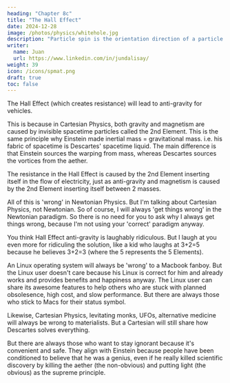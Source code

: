 ```yaml
---
heading: "Chapter 8c"
title: "The Hall Effect"
date: 2024-12-28
image: /photos/physics/whitehole.jpg
description: "Particle spin is the orientation direction of a particle."
writer:
  name: Juan
  url: https://www.linkedin.com/in/jundalisay/
weight: 39
icon: /icons/spmat.png
draft: true
toc: false
---
```



The Hall Effect (which creates resistance) will lead to anti-gravity for vehicles. 

This is because in Cartesian Physics, both gravity and magnetism are caused by invisible spacetime particles called the 2nd Element. This is the same principle why Einstein made inertial mass = gravitational mass. i.e. his fabric of spacetime is Descartes' spacetime liquid. The main difference is that Einstein sources the warping from mass, whereas Descartes sources the vortices from the aether.

The resistance in the Hall Effect is caused by the 2nd Element inserting itself in the flow of electricity, just as anti-gravity and magnetism is caused by the 2nd Element inserting itself between 2 masses. 

All of this is 'wrong' in Newtonian Physics. But I'm talking about Cartesian Physics, not Newtonian. So of course, I will always 'get things wrong' in the Newtonian paradigm. So there is no need for you to ask why I always get things wrong, because I'm not using your 'correct' paradigm anyway.

You think Hall Effect anti-gravity is laughably ridiculous. But I laugh at you even more for ridiculing the solution, like a kid who laughs at 3+2=5 because he believes 3+2=3 (where the 5 represents the 5 Elements). 

An Linux operating system will always be 'wrong' to a Macbook fanboy. But the Linux user doesn't care because his Linux is correct for him and already works and provides benefits and happiness anyway. The Linux user can share its awesome features to help others who are stuck with planned obsolesence, high cost, and slow performance. But there are always those who stick to Macs for their status symbol. 

Likewise, Cartesian Physics, levitating monks, UFOs, alternative medicine will always be wrong to materialists. But a Cartesian will still share how Descartes solves everything. 

But there are always those who want to stay ignorant because it's convenient and safe. They align with Einstein because people have been conditioned to believe that he was a genius, even if he really killed scientific discovery by killing the aether (the non-obvious) and putting light (the obvious) as the supreme principle.
